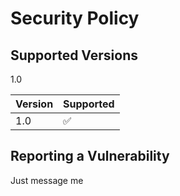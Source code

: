 # Security Policy

## Supported Versions
1.0

| Version | Supported          |
| ------- | ------------------ |
| 1.0   | :white_check_mark: |

## Reporting a Vulnerability
Just message me
